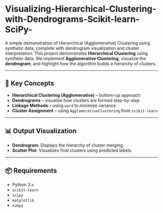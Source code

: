 # Visualizing-Hierarchical-Clustering-with-Dendrograms-Scikit-learn-SciPy-
A simple demonstration of Hierarchical (Agglomerative) Clustering using synthetic data, complete with dendrogram visualization and cluster interpretation.
This project demonstrates **Hierarchical Clustering** using synthetic data. We implement **Agglomerative Clustering**, visualize the **dendrogram**, and highlight how the algorithm builds a hierarchy of clusters.

---

## 📌 Key Concepts

- **Hierarchical Clustering (Agglomerative)** – bottom-up approach
- **Dendrograms** – visualize how clusters are formed step-by-step
- **Linkage Methods** – using `ward` to minimize variance
- **Cluster Assignment** – using `AgglomerativeClustering` from `scikit-learn`

---

## 📊 Output Visualization

- **Dendrogram**: Displays the hierarchy of cluster merging.
- **Scatter Plot**: Visualizes final clusters using predicted labels.

---

## 📦 Requirements

- Python 3.x
- `scikit-learn`
- `scipy`
- `matplotlib`
- `numpy`
